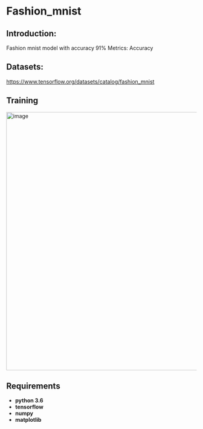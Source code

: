 # Fashion_mnist

## Introduction:

Fashion mnist model with accuracy 91%
Metrics: Accuracy

## Datasets:

https://www.tensorflow.org/datasets/catalog/fashion_mnist

## Training

<img width="683" alt="image" src="https://github.com/user-attachments/assets/d0a7381e-ecb1-421f-b770-5f4eb6c6c1e0" />


## Requirements

* **python 3.6**
* **tensorflow** 
* **numpy**
* **matplotlib**
